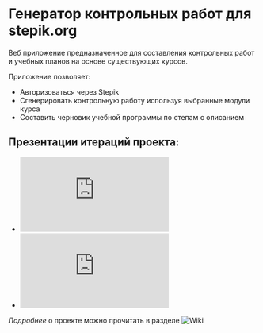 # Генератор контрольных работ для stepik.org
Веб приложение предназначенное для составления контрольных работ и учебных планов на основе существующих курсов.

Приложение позволяет:
- Авторизоваться через Stepik
- Сгенерировать контрольную работу используя выбранные модули курса
- Составить черновик учебной программы по степам с описанием

## Презентации итераций проекта:  

- ![26 октября 2018](https://github.com/moevm/mse_generator_of_test_works_for_Stepik/blob/dev/doc/Milestones/Milestone_0.2.pdf)
- ![23 ноября 2018](https://github.com/moevm/mse_generator_of_test_works_for_Stepik/blob/dev/doc/Milestones/Milestone_0.3.pdf)

*Подробнее* о проекте можно прочитать в разделе ![Wiki](https://github.com/moevm/mse_generator_of_test_works_for_Stepik/wiki)
